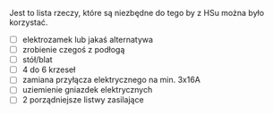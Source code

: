 Jest to lista rzeczy, które są niezbędne do tego by z HSu można było korzystać.

- [ ] elektrozamek lub jakaś alternatywa
- [ ] zrobienie czegoś z podłogą
- [ ] stół/blat
- [ ] 4 do 6 krzeseł
- [ ] zamiana przyłącza elektrycznego na min. 3x16A
- [ ] uziemienie gniazdek elektrycznych
- [ ] 2 porządniejsze listwy zasilające